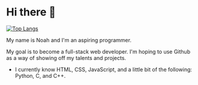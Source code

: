 # Hi there 👋

[![Top Langs](https://github-readme-stats.vercel.app/api/top-langs/?username=noahrang)](https://github.com/anuraghazra/github-readme-stats)

<!--
**MinecraftXpert/MinecraftXpert** is a ✨ _special_ ✨ repository because its `README.md` (this file) appears on your GitHub profile.

Here are some ideas to get you started:

- 🔭 I’m currently working on ...
- 🌱 I’m currently learning ...
- 👯 I’m looking to collaborate on ...
- 🤔 I’m looking for help with ...
- 💬 Ask me about ...
- 📫 How to reach me: ...
- 😄 Pronouns: ...
- ⚡ Fun fact: ...
-->

My name is Noah and I'm an aspiring programmer. 

My goal is to become a full-stack web developer. I'm hoping to use Github as a way of showing off my talents and projects.

- I currently know HTML, CSS, JavaScript, and a little bit of the following: Python, C, and C++.
